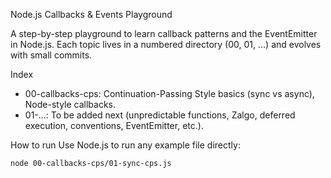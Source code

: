 Node.js Callbacks & Events Playground

A step-by-step playground to learn callback patterns and the EventEmitter in Node.js. Each topic lives in a numbered directory (00, 01, …) and evolves with small commits.

Index
- 00-callbacks-cps: Continuation-Passing Style basics (sync vs async), Node-style callbacks.
- 01-…: To be added next (unpredictable functions, Zalgo, deferred execution, conventions, EventEmitter, etc.).

How to run
Use Node.js to run any example file directly:

`node 00-callbacks-cps/01-sync-cps.js`
